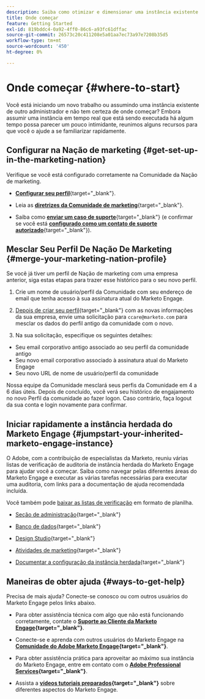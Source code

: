 ```yaml
---
description: Saiba como otimizar e dimensionar uma instância existente do Marketo Engage herdada. Siga a lista de verificação para auditar as configurações do administrador e manter a higiene do banco de dados.
title: Onde começar
feature: Getting Started
exl-id: 819bddc4-0a92-4ff0-86c6-a93fc61dffac
source-git-commit: 26573c20c411208e5a01aa7ec73a97e7208b35d5
workflow-type: tm+mt
source-wordcount: '450'
ht-degree: 0%

---
```


# Onde começar {#where-to-start}

Você está iniciando um novo trabalho ou assumindo uma instância existente de outro administrador e não tem certeza de onde começar? Embora assumir uma instância em tempo real que está sendo executada há algum tempo possa parecer um pouco intimidante, reunimos alguns recursos para que você o ajude a se familiarizar rapidamente.

## Configurar na Nação de marketing {#get-set-up-in-the-marketing-nation}

Verifique se você está configurado corretamente na Comunidade da Nação de marketing.

* [**Configurar seu perfil**](https://nation.marketo.com/){target="_blank"}.

* Leia as [**diretrizes da Comunidade de marketing**](https://nation.marketo.com/t5/community-guidelines/ct-p/community-guidelines){target="_blank"}.

* Saiba como [**enviar um caso de suporte**](https://nation.marketo.com/t5/Knowledgebase/Submitting-a-Support-Case-to-Marketo-Support/ta-p/252201){target="_blank"} (e confirmar se você está [**configurado como um contato de suporte autorizado**](https://nation.marketo.com/t5/Knowledgebase/Managing-Authorized-Support-Contacts/ta-p/254341){target="_blank"}).

## Mesclar Seu Perfil De Nação De Marketing {#merge-your-marketing-nation-profile}

Se você já tiver um perfil de Nação de marketing com uma empresa anterior, siga estas etapas para trazer esse histórico para o seu novo perfil.

1. Crie um nome de usuário/perfil da Comunidade com seu endereço de email que tenha acesso à sua assinatura atual do Marketo Engage.

1. [Depois de criar seu perfil](https://nation.marketo.com/){target="_blank"} com as novas informações da sua empresa, envie uma solicitação para `ccare@marketo.com` para mesclar os dados do perfil antigo da comunidade com o novo.

1. Na sua solicitação, especifique os seguintes detalhes:

* Seu email corporativo antigo associado ao seu perfil da comunidade antigo
* Seu novo email corporativo associado à assinatura atual do Marketo Engage
* Seu novo URL de nome de usuário/perfil da comunidade

Nossa equipe da Comunidade mesclará seus perfis da Comunidade em 4 a 6 dias úteis. Depois de concluído, você verá seu histórico de engajamento no novo Perfil da comunidade ao fazer logon. Caso contrário, faça logout da sua conta e login novamente para confirmar.

## Iniciar rapidamente a instância herdada do Marketo Engage  {#jumpstart-your-inherited-marketo-engage-instance}

O Adobe, com a contribuição de especialistas da Marketo, reuniu várias listas de verificação de auditoria de instância herdada do Marketo Engage para ajudar você a começar. Saiba como navegar pelas diferentes áreas do Marketo Engage e executar as várias tarefas necessárias para executar uma auditoria, com links para a documentação de ajuda recomendada incluída.

Você também pode [baixar as listas de verificação](/help/marketo/getting-started/inheriting-a-marketo-engage-instance/assets/adobe-marketo-engage-inherited-instance-admin-checklist.xlsx) em formato de planilha.

* [Seção de administração](/help/marketo/getting-started/inheriting-a-marketo-engage-instance/admin-section-checklist.md){target="_blank"}

* [Banco de dados](/help/marketo/getting-started/inheriting-a-marketo-engage-instance/database-checklist.md){target="_blank"}

* [Design Studio](/help/marketo/getting-started/inheriting-a-marketo-engage-instance/design-studio-checklist.md){target="_blank"}

* [Atividades de marketing](/help/marketo/getting-started/inheriting-a-marketo-engage-instance/marketing-activities-checklist.md){target="_blank"}

* [Documentar a configuração da instância herdada](/help/marketo/getting-started/inheriting-a-marketo-engage-instance/document-your-setup.md){target="_blank"}

## Maneiras de obter ajuda {#ways-to-get-help}

Precisa de mais ajuda? Conecte-se conosco ou com outros usuários do Marketo Engage pelos links abaixo.

* Para obter assistência técnica com algo que não está funcionando corretamente, contate o **[Suporte ao Cliente da Marketo Engage](https://nation.marketo.com/t5/Support/ct-p/Support){target="_blank"}**.

* Conecte-se e aprenda com outros usuários do Marketo Engage na **[Comunidade do Adobe Marketo Engage](https://nation.marketo.com/){target="_blank"}**.

* Para obter assistência prática para aproveitar ao máximo sua instância do Marketo Engage, entre em contato com o **[Adobe Professional Services](https://business.adobe.com/products/marketo/services-support.html){target="_blank"}**.

* Assista a **[vídeos tutoriais preparados](https://experienceleague.adobe.com/docs/marketo-learn/tutorials/overview.html){target="_blank"}** sobre diferentes aspectos do Marketo Engage.
